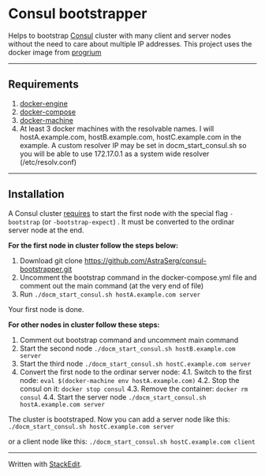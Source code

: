 # Consul bootstrapper
Helps to bootstrap [Consul](https://www.consul.io/intro/) cluster with many client and server nodes without the need to care about multiple IP addresses.
This project uses the docker image from [progrium](https://hub.docker.com/r/progrium/consul/)

---

## Requirements


1. [docker-engine](https://www.docker.com/) 
2. [docker-compose](https://docs.docker.com/compose/)
3. [docker-machine](https://docs.docker.com/machine/)
4. At least 3 docker machines with the resolvable names. I will hostA.example.com, hostB.example.com, hostC.example.com in the example.
A custom resolver IP may be set in docm_start_consul.sh so you will be able to use 172.17.0.1 as a system wide resolver (/etc/resolv.conf)

---

## Installation

A Consul cluster [requires](https://www.consul.io/docs/guides/bootstrapping.html) to start the first node with the special flag `-bootstrap` (or `-bootstrap-expect`) . It must be converted to the ordinar server node at the end.

**For the first node in cluster follow the steps below:**

1. Download git clone https://github.com/AstraSerg/consul-bootstrapper.git
2. Uncomment the bootstrap command in the docker-compose.yml file and comment out the main command (at the very end of file)
3. Run `./docm_start_consul.sh hostA.example.com server`

Your first node is done.

**For other nodes in cluster follow these steps:**

1. Comment out bootstrap command and uncomment main command
2. Start the second node `./docm_start_consul.sh hostB.example.com server`
3. Start the third node `./docm_start_consul.sh hostC.example.com server`
4. Convert the first node to the ordinar server node:
4.1. Switch to the first node: `eval $(docker-machine env hostA.example.com)`
4.2. Stop the consul on it: `docker stop consul`
4.3. Remove the container: `docker rm consul`
4.4. Start the server node `./docm_start_consul.sh hostA.example.com server`

The cluster is bootstraped. Now you can add a server node like this:
`./docm_start_consul.sh hostC.example.com server`

or a client node like this:
`./docm_start_consul.sh hostC.example.com client`


---

Written with [StackEdit](https://stackedit.io/).
